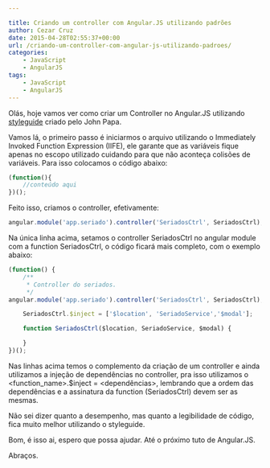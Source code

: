 ```yaml
---

title: Criando um controller com Angular.JS utilizando padrões
author: Cezar Cruz
date: 2015-04-28T02:55:37+00:00
url: /criando-um-controller-com-angular-js-utilizando-padroes/
categories:
    - JavaScript
    - AngularJS
tags:
    - JavaScript
    - AngularJS
---
```


Ol<span class="st">ás</span>, hoje vamos ver como criar um Controller no Angular.JS utilizando [styleguide][1] criado pelo John Papa.

<!--more-->

Vamos l<span class="st">á</span>, o primeiro passo é iniciarmos o arquivo utilizando o Immediately Invoked Function Expression (IIFE), ele garante que as variáveis fique apenas no escopo utilizado cuidando para que não aconteça colisões de variáveis. Para isso colocamos o código abaixo:

```js
(function(){
    //conteúdo aqui
})();
```

Feito isso, criamos o controller, efetivamente:

```js
angular.module('app.seriado').controller('SeriadosCtrl', SeriadosCtrl);
```

Na única linha acima, setamos o controller SeriadosCtrl no angular module com a function SeriadosCtrl, o código ficar<span class="st">á</span> mais completo, com o exemplo abaixo:

```js
(function() {
    /**
     * Controller do seriados.
     */
angular.module('app.seriado').controller('SeriadosCtrl', SeriadosCtrl);

    SeriadosCtrl.$inject = ['$location', 'SeriadoService','$modal'];

    function SeriadosCtrl($location, SeriadoService, $modal) {

    }
})();
```

Nas linhas acima temos o complemento da criação de um controller e ainda utilizamos a injeção de dependências no controller, pra isso utilizamos o <function_name>.$inject = <dependências>, lembrando que a ordem das dependências e a assinatura da function (SeriadosCtrl) devem ser as mesmas.

Não sei dizer quanto a desempenho, mas quanto a legibilidade de código, fica muito melhor utilizando o styleguide.

Bom, é isso ai, espero que possa ajudar. Até o próximo tuto de Angular.JS.

Abraços.

 [1]: https://github.com/johnpapa/angular-styleguide